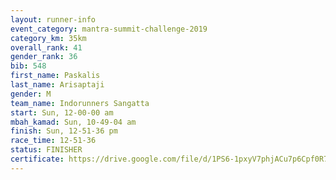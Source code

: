 ```yaml
---
layout: runner-info 
event_category: mantra-summit-challenge-2019 
category_km: 35km 
overall_rank: 41
gender_rank: 36
bib: 548
first_name: Paskalis
last_name: Arisaptaji
gender: M
team_name: Indorunners Sangatta
start: Sun, 12-00-00 am
mbah_kamad: Sun, 10-49-04 am
finish: Sun, 12-51-36 pm
race_time: 12-51-36
status: FINISHER
certificate: https://drive.google.com/file/d/1PS6-1pxyV7phjACu7p6Cpf0R7QL0MFB0/view?usp=sharing
---
```

